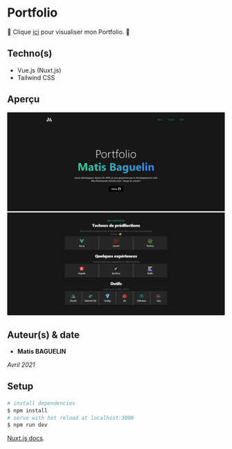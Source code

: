 # Portfolio

🔰 Clique [ici](https://matisbaguelin.fr/) pour visualiser mon Portfolio. 🔰

## Techno(s)

- Vue.js (Nuxt.js)
- Tailwind CSS

## Aperçu

![about](/static/preview1.PNG)
![skills](/static/preview2.PNG)

## Auteur(s) & date

- **Matis BAGUELIN**

_Avril 2021_

## Setup

```bash
# install dependencies
$ npm install
# serve with hot reload at localhost:3000
$ npm run dev
```

[Nuxt.js docs](https://nuxtjs.org).
